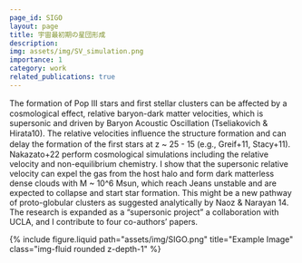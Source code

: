 ```yaml
---
page_id: SIGO
layout: page
title: 宇宙最初期の星団形成
description: 
img: assets/img/SV_simulation.png
importance: 1
category: work
related_publications: true
---
```


<div class="row align-items-center">
  <!-- 文章部分 -->
  <div class="col-sm-8">
    <p>
      The formation of Pop III stars and ﬁrst stellar clusters can be affected by a cosmological effect, relative baryon-dark matter velocities, which is supersonic and driven by Baryon Acoustic Oscillation (Tseliakovich & Hirata10). The relative velocities inﬂuence the structure formation and can delay the formation of the ﬁrst stars at z ~ 25 - 15 (e.g., Greif+11, Stacy+11). Nakazato+22 perform cosmological simulations including the relative velocity and non-equilibrium chemistry. I show that the supersonic relative velocity can expel the gas from the host halo and form dark matterless dense clouds with M ~ 10^6 Msun, which reach Jeans unstable and are expected to collapse and start star formation. This might be a new pathway of proto-globular clusters as suggested analytically by Naoz & Narayan 14. The research is expanded as a “supersonic project” a collaboration with UCLA, and I contribute to four co-authors’ papers.  
    </p>
  </div>

  <!-- 画像部分 -->
  <div class="col-sm-4 text-center">
    {% include figure.liquid path="assets/img/SIGO.png" title="Example Image" class="img-fluid rounded z-depth-1" %}
  </div>
</div>
